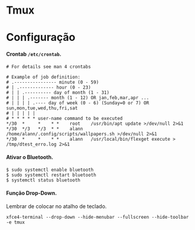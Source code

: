 # Tmux

# Configuração

#### Crontab `/etc/crontab`.

```
# For details see man 4 crontabs  
  
# Example of job definition:  
# .---------------- minute (0 - 59)  
# | .------------- hour (0 - 23)  
# | | .---------- day of month (1 - 31)  
# | | | .------- month (1 - 12) OR jan,feb,mar,apr ...  
# | | | | .---- day of week (0 - 6) (Sunday=0 or 7) OR sun,mon,tue,wed,thu,fri,sat  
# | | | | |  
# * * * * * user-name command to be executed
*/30  *     *    * *    root    /usr/bin/apt update >/dev/null 2>&1
*/30  */3   */3  * *    alann   /home/alann/.config/scripts/wallpapers.sh >/dev/null 2>&1
*/30  *     *    * *    alann   /usr/local/bin/flexget execute > /tmp/dtest_erro.log 2>&1
```

#### Ativar o Bluetooth.

```
$ sudo systemctl enable bluetooth
$ sudo systemctl restart bluetooth
$ systemctl status bluetooth
```

#### Função Drop-Down.

Lembrar de colocar no atalho de teclado.

`xfce4-terminal --drop-down --hide-menubar --fullscreen --hide-toolbar -e tmux`
